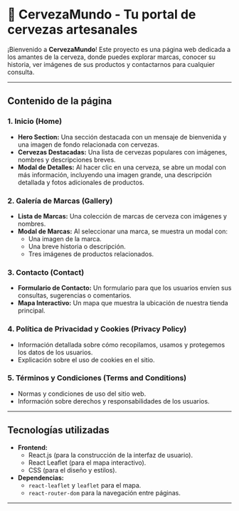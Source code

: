 # 🍻 **CervezaMundo** - Tu portal de cervezas artesanales

¡Bienvenido a **CervezaMundo**! Este proyecto es una página web dedicada a los amantes de la cerveza, donde puedes explorar marcas, conocer su historia, ver imágenes de sus productos y contactarnos para cualquier consulta.

---

## **Contenido de la página**

### 1. **Inicio (Home)**
- **Hero Section:** Una sección destacada con un mensaje de bienvenida y una imagen de fondo relacionada con cervezas.
- **Cervezas Destacadas:** Una lista de cervezas populares con imágenes, nombres y descripciones breves.
- **Modal de Detalles:** Al hacer clic en una cerveza, se abre un modal con más información, incluyendo una imagen grande, una descripción detallada y fotos adicionales de productos.

### 2. **Galería de Marcas (Gallery)**
- **Lista de Marcas:** Una colección de marcas de cerveza con imágenes y nombres.
- **Modal de Marcas:** Al seleccionar una marca, se muestra un modal con:
  - Una imagen de la marca.
  - Una breve historia o descripción.
  - Tres imágenes de productos relacionados.

### 3. **Contacto (Contact)**
- **Formulario de Contacto:** Un formulario para que los usuarios envíen sus consultas, sugerencias o comentarios.
- **Mapa Interactivo:** Un mapa que muestra la ubicación de nuestra tienda principal.

### 4. **Política de Privacidad y Cookies (Privacy Policy)**
- Información detallada sobre cómo recopilamos, usamos y protegemos los datos de los usuarios.
- Explicación sobre el uso de cookies en el sitio.

### 5. **Términos y Condiciones (Terms and Conditions)**
- Normas y condiciones de uso del sitio web.
- Información sobre derechos y responsabilidades de los usuarios.

---

## **Tecnologías utilizadas**
- **Frontend:**
  - React.js (para la construcción de la interfaz de usuario).
  - React Leaflet (para el mapa interactivo).
  - CSS (para el diseño y estilos).
- **Dependencias:**
  - `react-leaflet` y `leaflet` para el mapa.
  - `react-router-dom` para la navegación entre páginas.

---
